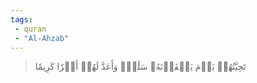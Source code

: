 ```yaml
---
tags: 
 - quran 
 - "Al-Ahzab"
---
```


> تَحِيَّتُهُمۡ يَوۡمَ يَلۡقَوۡنَهُۥ سَلَٰمٞۚ وَأَعَدَّ لَهُمۡ أَجۡرٗا كَرِيمٗا
